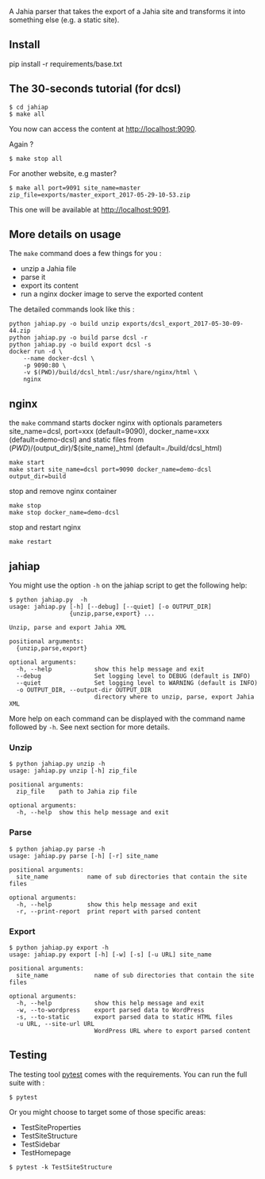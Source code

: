 A Jahia parser that takes the export of a Jahia site
and transforms it into something else (e.g. a static
site).

## Install

pip install -r requirements/base.txt

## The 30-seconds tutorial (for dcsl)

```
$ cd jahiap
$ make all
```

You now can access the content at [http://localhost:9090](http://localhost:9090).

Again ?

```
$ make stop all
```

For another website, e.g master?

```
$ make all port=9091 site_name=master zip_file=exports/master_export_2017-05-29-10-53.zip
```
This one will be available at [http://localhost:9091](http://localhost:9091).

## More details on usage

The `make` command does a few things for you :

* unzip a Jahia file
* parse it
* export its content
* run a nginx docker image to serve the exported content

The detailed commands look like this :

```
python jahiap.py -o build unzip exports/dcsl_export_2017-05-30-09-44.zip
python jahiap.py -o build parse dcsl -r
python jahiap.py -o build export dcsl -s
docker run -d \
    --name docker-dcsl \
    -p 9090:80 \
    -v $(PWD)/build/dcsl_html:/usr/share/nginx/html \
    nginx
```

## nginx

the `make` command starts docker nginx with optionals parameters site_name=dcsl, port=xxx (default=9090), docker_name=xxx (default=demo-dcsl) and static files from $(PWD)/$(output_dir)/$(site_name)_html (default=./build/dcsl_html)

```
make start
make start site_name=dcsl port=9090 docker_name=demo-dcsl output_dir=build
```

stop and remove nginx container

```
make stop
make stop docker_name=demo-dcsl
```

stop and restart nginx

```
make restart
```

## jahiap

You might use the option `-h` on the jahiap script to get the following help:

```
$ python jahiap.py  -h
usage: jahiap.py [-h] [--debug] [--quiet] [-o OUTPUT_DIR]
                 {unzip,parse,export} ...

Unzip, parse and export Jahia XML

positional arguments:
  {unzip,parse,export}

optional arguments:
  -h, --help            show this help message and exit
  --debug               Set logging level to DEBUG (default is INFO)
  --quiet               Set logging level to WARNING (default is INFO)
  -o OUTPUT_DIR, --output-dir OUTPUT_DIR
                        directory where to unzip, parse, export Jahia XML
```

More help on each command can be displayed with the command name followed by `-h`. See next section for more details.

### Unzip

```
$ python jahiap.py unzip -h
usage: jahiap.py unzip [-h] zip_file

positional arguments:
  zip_file    path to Jahia zip file

optional arguments:
  -h, --help  show this help message and exit
```

### Parse

```
$ python jahiap.py parse -h
usage: jahiap.py parse [-h] [-r] site_name

positional arguments:
  site_name           name of sub directories that contain the site files

optional arguments:
  -h, --help          show this help message and exit
  -r, --print-report  print report with parsed content
```

### Export

```
$ python jahiap.py export -h
usage: jahiap.py export [-h] [-w] [-s] [-u URL] site_name

positional arguments:
  site_name             name of sub directories that contain the site files

optional arguments:
  -h, --help            show this help message and exit
  -w, --to-wordpress    export parsed data to WordPress
  -s, --to-static       export parsed data to static HTML files
  -u URL, --site-url URL
                        WordPress URL where to export parsed content
```

## Testing

The testing tool [pytest](https://docs.pytest.org/en/latest/contents.html) comes with the requirements. You can run the full suite with :

```
$ pytest
```

Or you might choose to target some of those specific areas:

* TestSiteProperties
* TestSiteStructure
* TestSidebar
* TestHomepage


```
$ pytest -k TestSiteStructure
```
